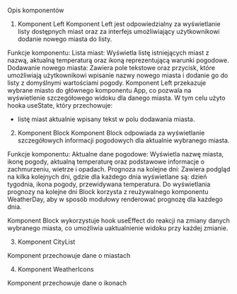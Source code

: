 Opis komponentów
1. Komponent Left
Komponent Left jest odpowiedzialny za wyświetlanie listy dostępnych miast oraz za interfejs umożliwiający użytkownikowi dodanie nowego miasta do listy.

Funkcje komponentu:
Lista miast: Wyświetla listę istniejących miast z nazwą, aktualną temperaturą oraz ikoną reprezentującą warunki pogodowe.
Dodawanie nowego miasta: Zawiera pole tekstowe oraz przycisk, które umożliwiają użytkownikowi wpisanie nazwy nowego miasta i dodanie go do listy z domyślnymi wartościami pogody.
Komponent Left przekazuje wybrane miasto do głównego komponentu App, co pozwala na wyświetlenie szczegółowego widoku dla danego miasta. W tym celu użyto hooka useState, który przechowuje:
- listę miast aktualnie wpisany tekst w polu dodawania miasta.

2. Komponent Block
Komponent Block odpowiada za wyświetlanie szczegółowych informacji pogodowych dla aktualnie wybranego miasta.

Funkcje komponentu:
Aktualne dane pogodowe: Wyświetla nazwę miasta, ikonę pogody, aktualną temperaturę oraz podstawowe informacje o zachmurzeniu, wietrze i opadach.
Prognoza na kolejne dni: Zawiera podgląd na kilka kolejnych dni, gdzie dla każdego dnia wyświetlane są:
dzień tygodnia,
ikona pogody,
przewidywana temperatura.
Do wyświetlania prognozy na kolejne dni Block korzysta z reużywalnego komponentu WeatherDay, aby w sposób modułowy renderować prognozę dla każdego dnia.

Komponent Block wykorzystuje hook useEffect do reakcji na zmiany danych wybranego miasta, co umożliwia uaktualnienie widoku przy każdej zmianie.

3. Komponent CityList

Komponent przechowuje dane o miastach

4. Komponent WeatherIcons

Komponent przechowuje dane o ikonach
